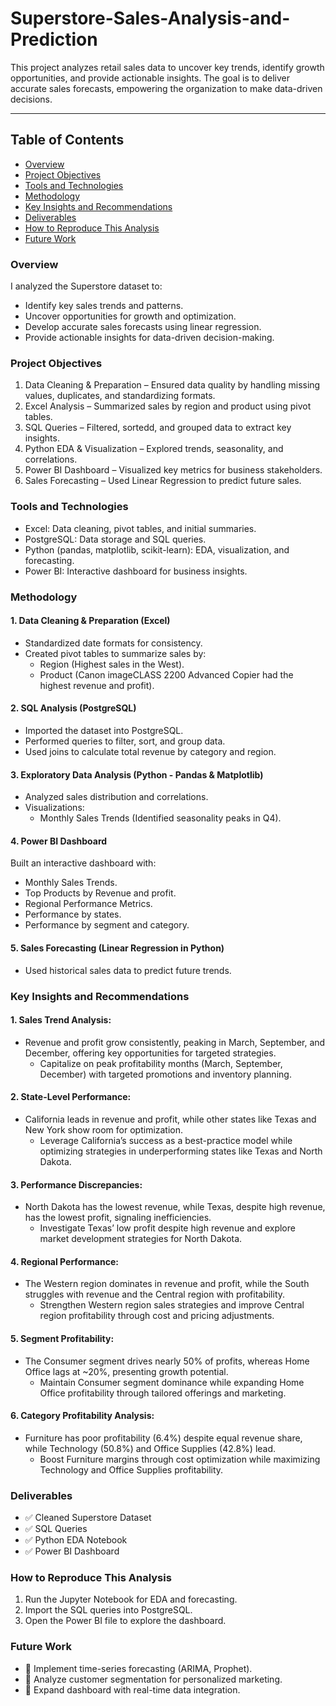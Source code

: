 # Superstore-Sales-Analysis-and-Prediction
This project analyzes retail sales data to uncover key trends, identify growth opportunities, and provide actionable insights. The goal is to deliver accurate sales forecasts, empowering the organization to make data-driven decisions.

---

## Table of Contents
- [Overview](#overview)
- [Project Objectives](#project-objectives)
- [Tools and Technologies](#tools-and-technologies)
- [Methodology](#methodology)
- [Key Insights and Recommendations](#key-insights-and-recommendations)
- [Deliverables](#deliverables)
- [How to Reproduce This Analysis](#how-to-reproduce-this-analysis)
- [Future Work](#future-work)


### Overview
I analyzed the Superstore dataset to:

- Identify key sales trends and patterns.
- Uncover opportunities for growth and optimization.
- Develop accurate sales forecasts using linear regression.
- Provide actionable insights for data-driven decision-making.

### Project Objectives
1. Data Cleaning & Preparation – Ensured data quality by handling missing values, duplicates, and standardizing formats.
2. Excel Analysis – Summarized sales by region and product using pivot tables.
3. SQL Queries – Filtered, sortedd, and grouped data to extract key insights.
4. Python EDA & Visualization – Explored trends, seasonality, and correlations.
5. Power BI Dashboard – Visualized key metrics for business stakeholders.
6. Sales Forecasting – Used Linear Regression to predict future sales.

### Tools and Technologies
- Excel: Data cleaning, pivot tables, and initial summaries.
- PostgreSQL: Data storage and SQL queries.
- Python (pandas, matplotlib, scikit-learn): EDA, visualization, and forecasting.
- Power BI: Interactive dashboard for business insights.

### Methodology
#### 1. Data Cleaning & Preparation (Excel)
- Standardized date formats for consistency.
- Created pivot tables to summarize sales by:
  - Region (Highest sales in the West).
  - Product (Canon imageCLASS 2200 Advanced Copier had the highest revenue and profit).

#### 2. SQL Analysis (PostgreSQL)
- Imported the dataset into PostgreSQL.
- Performed queries to filter, sort, and group data.
- Used joins to calculate total revenue by category and region.

#### 3. Exploratory Data Analysis (Python - Pandas & Matplotlib)
- Analyzed sales distribution and correlations.
- Visualizations:
  - Monthly Sales Trends (Identified seasonality peaks in Q4).

#### 4. Power BI Dashboard
Built an interactive dashboard with:
- Monthly Sales Trends.
- Top Products by Revenue and profit.
- Regional Performance Metrics.
- Performance by states.
- Performance by segment and category.

#### 5. Sales Forecasting (Linear Regression in Python)
- Used historical sales data to predict future trends.

### Key Insights and Recommendations 
#### 1. Sales Trend Analysis:
- Revenue and profit grow consistently, peaking in March, September, and December, offering key opportunities for targeted strategies.
  - Capitalize on peak profitability months (March, September, December) with targeted promotions and inventory planning.
#### 2. State-Level Performance:
- California leads in revenue and profit, while other states like Texas and New York show room for optimization.
  -  Leverage California’s success as a best-practice model while optimizing strategies in underperforming states like Texas and North Dakota.
#### 3. Performance Discrepancies:
- North Dakota has the lowest revenue, while Texas, despite high revenue, has the lowest profit, signaling inefficiencies.
  - Investigate Texas’ low profit despite high revenue and explore market development strategies for North Dakota.
#### 4. Regional Performance: 
- The Western region dominates in revenue and profit, while the South struggles with revenue and the Central region with profitability.
  - Strengthen Western region sales strategies and improve Central region profitability through cost and pricing adjustments.
#### 5. Segment Profitability:
- The Consumer segment drives nearly 50% of profits, whereas Home Office lags at ~20%, presenting growth potential.
  - Maintain Consumer segment dominance while expanding Home Office profitability through tailored offerings and marketing.
#### 6. Category Profitability Analysis:
- Furniture has poor profitability (6.4%) despite equal revenue share, while Technology (50.8%) and Office Supplies (42.8%) lead.
  - Boost Furniture margins through cost optimization while maximizing Technology and Office Supplies profitability.

### Deliverables
- ✅ Cleaned Superstore Dataset
- ✅ SQL Queries
- ✅ Python EDA Notebook
- ✅ Power BI Dashboard

### How to Reproduce This Analysis
1. Run the Jupyter Notebook for EDA and forecasting.
2. Import the SQL queries into PostgreSQL.
3. Open the Power BI file to explore the dashboard.

### Future Work
- 🔹 Implement time-series forecasting (ARIMA, Prophet).
- 🔹 Analyze customer segmentation for personalized marketing.
- 🔹 Expand dashboard with real-time data integration.
